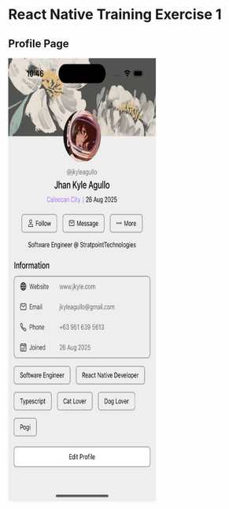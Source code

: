 # React Native Training Exercise 1
## Profile Page
<img src="./assets/profilepage.png" alt="Profile Page" width="300" height="900">

